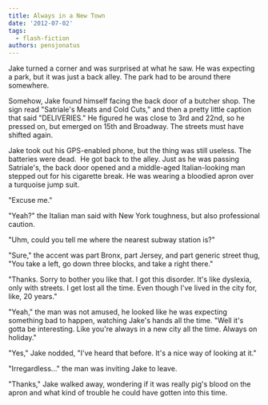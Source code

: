 ```yaml
---
title: Always in a New Town
date: '2012-07-02'
tags:
  - flash-fiction
authors: pensjonatus
---
```


Jake turned a corner and was surprised at what he saw. He was expecting a park,
but it was just a back alley. The park had to be around there somewhere.

<!-- truncate -->

Somehow, Jake found himself facing the back door of a butcher shop. The sign
read "Satriale's Meats and Cold Cuts," and then a pretty little caption that
said "DELIVERIES." He figured he was close to 3rd and 22nd, so he pressed on,
but emerged on 15th and Broadway. The streets must have shifted again.

Jake took out his GPS-enabled phone, but the thing was still useless. The
batteries were dead.  He got back to the alley. Just as he was passing
Satriale's, the back door opened and a middle-aged Italian-looking man stepped
out for his cigarette break. He was wearing a bloodied apron over
a turquoise jump suit.

"Excuse me."

"Yeah?" the Italian man said with New York toughness, but also professional
caution.

"Uhm, could you tell me where the nearest subway station is?"

"Sure," the accent was part Bronx, part Jersey, and part generic street thug,
"You take a left, go down three blocks, and take a right there."

"Thanks. Sorry to bother you like that. I got this disorder. It's like dyslexia,
only with streets. I get lost all the time. Even though I've lived in the city
for, like, 20 years."

"Yeah," the man was not amused, he looked like he was expecting something bad to
happen, watching Jake's hands all the time. "Well it's gotta be interesting.
Like you're always in a new city all the time. Always on holiday."

"Yes," Jake nodded, "I've heard that before. It's a nice way of looking at it."

"Irregardless..." the man was inviting Jake to leave.

"Thanks," Jake walked away, wondering if it was really pig's blood on the apron
and what kind of trouble he could have gotten into this time.
